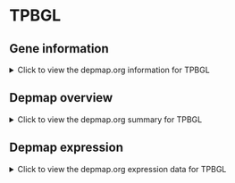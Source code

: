 <h1>TPBGL</h1>

<h2>Gene information</h2>
<details>
  <summary>Click to view the depmap.org information for TPBGL</summary>
  <iframe src="https://depmap.org/portal/gene/TPBGL?tab=about" style="border:none;width:100%;height:800px"></iframe>
</details>

<h2>Depmap overview</h2>
<details>
  <summary>Click to view the depmap.org summary for TPBGL</summary>
  <iframe src="https://depmap.org/portal/gene/TPBGL?tab=overview" style="border:none;width:100%;height:800px"></iframe>
</details>

<h2>Depmap expression</h2>
<details>
  <summary>Click to view the depmap.org expression data for TPBGL</summary>
  <iframe src="https://depmap.org/portal/gene/TPBGL?tab=characterization" style="border:none;width:100%;height:800px"></iframe>
</details>


<!--
<h2>Reactome Pathway diagram</h2>
PNAME
-->


